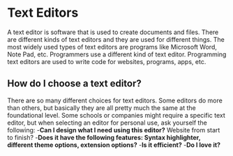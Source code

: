 # **Text Editors**
A text editor is software that is used to create documents and files. There are different kinds of text editors and they are used for different things. The most widely used types of text editors are programs like Microsoft Word, Note Pad, etc. 
Programmers use a different kind of text editor. Programming text editors are used to write code for websites, programs, apps, etc.  

## How do I choose a text editor?
There are so many different choices for text editors.  Some editors do more than others, but basically they are all pretty much the same at the foundational level.
Some schools or companies might require a specific text editor, but when selecting an editor for personal use, ask yourself the following:
-**Can I design what I need using this editor?** Website from start to finish? 
-**Does it have the following features: Syntax highlighter, different theme options, extension options?** 
-**Is it efficient?**
-**Do I love it?**

